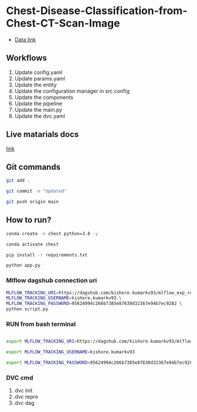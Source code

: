 # Chest-Disease-Classification-from-Chest-CT-Scan-Image

 - [Data link](https://drive.google.com/file/d/1z0mreUtRmR-P-magILsDR3T7M6IkGXtY/view?usp=sharing)

## Workflows

1. Update config.yaml
2. Update params.yaml
3. Update the entity
4. Update the configuration manager in src config
5. Update the components
6. Update the pipeline 
7. Update the main.py
8. Update the dvc.yaml 



## Live matarials docs

[link](https://docs.google.com/document/d/1UFiHnyKRqgx8Lodsvdzu58LbVjdWHNf-uab2WmhE0A4/edit?usp=sharing)


## Git commands

```bash
git add .

git commit -m "Updated"

git push origin main
```

## How to run?

```bash
conda create -n chest python=3.8 -y
```

```bash
conda activate chest
```

```bash
pip install -r requirements.txt
```

```bash
python app.py
```

### Mlflow dagshub connection uri

```bash
MLFLOW_TRACKING_URI=https://dagshub.com/kishore.kumarkv93/mlflow_exp_repo.mlflow \
MLFLOW_TRACKING_USERNAME=kishore.kumarkv93 \
MLFLOW_TRACKING_PASSWORD=95624994c266b7385e87630d32367e94b7ec9282 \
python script.py
```

### RUN from bash terminal

```bash

export MLFLOW_TRACKING_URI=https://dagshub.com/kishore.kumarkv93/mlflow_exp_repo.mlflow

export MLFLOW_TRACKING_USERNAME=kishore.kumarkv93

export MLFLOW_TRACKING_PASSWORD=95624994c266b7385e87630d32367e94b7ec9282

```

### DVC cmd

1. dvc init
2. dvc repro
3. dvc dag